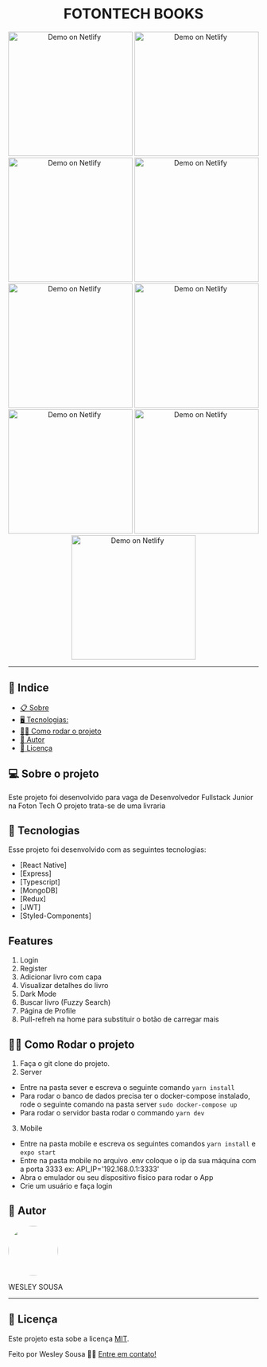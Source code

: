   <h1 align="center">  FOTONTECH BOOKS  </h1>

<p align="center">
 <p align="center" >
  <img alt="Demo on Netlify" width=250 src="https://res.cloudinary.com/df35wabu1/image/upload/v1624048010/1l_fokh78.png">
    <img alt="Demo on Netlify" width=250 src="https://res.cloudinary.com/df35wabu1/image/upload/v1624048011/2l_mapmb8.png">
    <img alt="Demo on Netlify" width=250 src="https://res.cloudinary.com/df35wabu1/image/upload/v1624048013/3l_xvpvvj.png">
    <img alt="Demo on Netlify" width=250 src="https://res.cloudinary.com/df35wabu1/image/upload/v1634218450/Screenshot_1634218167_a2vor0.png">
    <img alt="Demo on Netlify" width=250 src="https://res.cloudinary.com/df35wabu1/image/upload/v1624048011/4l_k5ledk.png">
    <img alt="Demo on Netlify" width=250 src="https://res.cloudinary.com/df35wabu1/image/upload/v1624048012/5l_asgxl7.png">
    <img alt="Demo on Netlify" width=250 src="https://res.cloudinary.com/df35wabu1/image/upload/v1624048012/1d_au02ry.png">
    <img alt="Demo on Netlify" width=250 src="https://res.cloudinary.com/df35wabu1/image/upload/v1624048011/3d_hruw5y.png">  
    <img alt="Demo on Netlify" width=250 src="https://res.cloudinary.com/df35wabu1/image/upload/v1634218451/Screenshot_1634218194_be7vhi.png">  
</p>

<hr>

## 📕 Indice

- [📋 Sobre](##Sobre-o-projeto)
- [🖥 Tecnologias:](#🖥-Tecnologias)
- [🏋️‍♀️ Como rodar o projeto](#🏋️‍♀️-Como-contribuir-para-o-projeto)
- [🦸 Autor](#🦸-Autor)
- [📝 Licença](#📝-Licença)

## 💻 Sobre o projeto

Este projeto foi desenvolvido para vaga de Desenvolvedor Fullstack Junior na Foton Tech
O projeto trata-se de uma livraria

## 🚀 Tecnologias

Esse projeto foi desenvolvido com as seguintes tecnologias:

- [React Native]
- [Express]
- [Typescript]
- [MongoDB]
- [Redux]
- [JWT]
- [Styled-Components]

## Features

1. Login
2. Register
3. Adicionar livro com capa
4. Visualizar detalhes do livro
5. Dark Mode
6. Buscar livro (Fuzzy Search)
7. Página de Profile
8. Pull-refreh na home para substituir o botão de carregar mais

## 🏋️‍♀️ Como Rodar o projeto

1. Faça o git clone do projeto.
2. Server 
  - Entre na pasta sever e escreva o seguinte comando `yarn install`
  - Para rodar o banco de dados precisa ter o docker-compose instalado, rode o seguinte comando na pasta server `sudo docker-compose up`
  - Para rodar o servidor basta rodar o commando `yarn dev`
3. Mobile
  - Entre na pasta mobile e escreva os seguintes comandos `yarn install` e `expo start`
  - Entre na pasta mobile no arquivo .env coloque o ip da sua máquina com a porta 3333 ex: API_IP='192.168.0.1:3333'
  - Abra o emulador ou seu dispositivo físico para rodar o App
  - Crie um usuário e faça login

## 🦸 Autor

 <img style="border-radius: 50%;" src="https://avatars1.githubusercontent.com/u/62263143?s=460&u=2d740bbcbd193e223e104d59cca9a1b0b8831152&v=4" width="100px;" alt=""/>

<p>WESLEY SOUSA</p>

</p>

<hr>

## 📝 Licença

Este projeto esta sobe a licença [MIT](./LICENSE).

Feito por Wesley Sousa 👋🏻 [Entre em contato!](https://api.whatsapp.com/send?phone=5598985595646&text=Informe%20seu%20nome%20%C3%A9%20qual%20o%20assunto.!)
